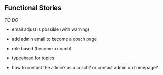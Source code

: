 
## Functional Stories

*TO DO*

- email adjust is possible (with warning)
- add admin email to become a coach page
- role based (become a coach)
- typeahead for topics


- how to contact the admin? as a coach? or contact admin on homepage?



